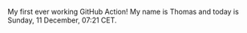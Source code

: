 My first ever working GitHub Action!
My name is Thomas and today is Sunday, 11 December, 07:21 CET. 
